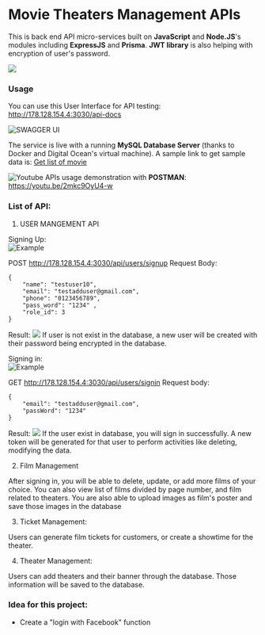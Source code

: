 # Movie Theaters Management APIs

This is back end API micro-services built on **JavaScript** and **Node.JS**'s modules including **ExpressJS** and **Prisma**. **JWT library** is also helping with encryption of user's password. 

![](https://media.npr.org/assets/img/2020/05/05/plazamarqueeduringclosure_custom-965476b67c1a760bdb3e16991ce8d65098605f62-s1100-c50.jpeg)

### Usage

You can use this User Interface for API testing: http://178.128.154.4:3030/api-docs

![SWAGGER UI](https://i.imgur.com/nCaadLp.png)

The service is live with a running **MySQL Database Server** (thanks to Docker and Digital Ocean's virtual machine). A sample link to get sample data is: [Get list of movie](http://178.128.154.4:3030/api/movies/getFilms)
  
![Youtube](https://img.shields.io/badge/YouTube-FF0000?style=flat&logo=youtube) APIs usage demonstration with **POSTMAN**: https://youtu.be/2mkc9OyU4-w

### List of API:  

1. USER MANGEMENT API  
  
Signing Up:  
![Example](https://i.imgur.com/gKcSQHY.png)

POST http://178.128.154.4:3030/api/users/signup
Request Body: 
```
{
    "name": "testuser10", 
    "email": "testadduser@gmail.com",
    "phone": "0123456789",
    "pass_word": "1234" ,
    "role_id": 3
}
```

Result: 
![](https://i.imgur.com/oev67vf.png)
If user is not exist in the database, a new user will be created with their password being encrypted in the database.    
  
Signing in:  
![Example](https://i.imgur.com/LnmxkDY.png)

GET http://178.128.154.4:3030/api/users/signin
Request body: 
```
{
    "email": "testadduser@gmail.com",
    "passWord": "1234"
}
```

Result: 
![](https://i.imgur.com/N1WYsYY.png)
If the user exist in database, you will sign in successfully. A new token will be generated for that user to perform activities like deleting, modifying the data.  
  
2. Film Management  
    
After signing in, you will be able to delete, update, or add more films of your choice. You can also view list of films divided by page number, and film related to theaters. You are also able to upload images as film's poster and save those images in the database  

3. Ticket Management:  

Users can generate film tickets for customers, or create a showtime for the theater.  
  
4. Theater Management:  
  
Users can add theaters and their banner through the database. Those information will be saved to the database.  
  
### Idea for this project:  
- Create a "login with Facebook" function  